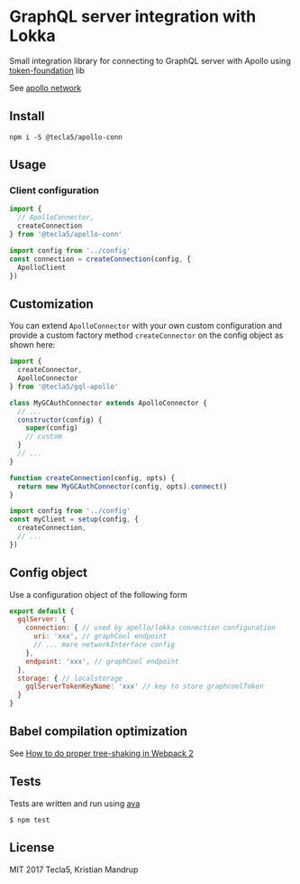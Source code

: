 # GraphQL server integration with Lokka

Small integration library for connecting to GraphQL server with Apollo using [token-foundation](https://github.com/tecla5/token-foundation) lib

See [apollo network](http://dev.apollodata.com/core/network.html)

## Install

`npm i -S @tecla5/apollo-conn`

## Usage

### Client configuration

```js
import {
  // ApolloConnector,
  createConnection
} from '@tecla5/apollo-conn'

import config from '../config'
const connection = createConnection(config, {
  ApolloClient
})
```

## Customization

You can extend `ApolloConnector` with your own custom configuration and provide a custom factory method `createConnector` on the config object as shown here:

```js
import {
  createConnector,
  ApolloConnector
} from '@tecla5/gql-apollo'

class MyGCAuthConnector extends ApolloConnector {
  // ...
  constructor(config) {
    super(config)
    // custom
  }
  // ...
}

function createConnection(config, opts) {
  return new MyGCAuthConnector(config, opts).connect()
}

import config from '../config'
const myClient = setup(config, {
  createConnection,
  // ...
})
```

## Config object

Use a configuration object of the following form

```js
export default {
  gqlServer: {
    connection: { // used by apollo/lokka connection configuration
      uri: 'xxx', // graphCool endpoint
      // ... more networkInterface config
    },
    endpoint: 'xxx', // graphCool endpoint
  },
  storage: { // localstorage
    gqlServerTokenKeyName: 'xxx' // key to store graphcoolToken
  }
}
```

## Babel compilation optimization

See [How to do proper tree-shaking in Webpack 2](https://blog.craftlab.hu/how-to-do-proper-tree-shaking-in-webpack-2-e27852af8b21)

## Tests

Tests are written and run using [ava](https://github.com/avajs/ava)

`$ npm test`

## License

MIT 2017 Tecla5, Kristian Mandrup

